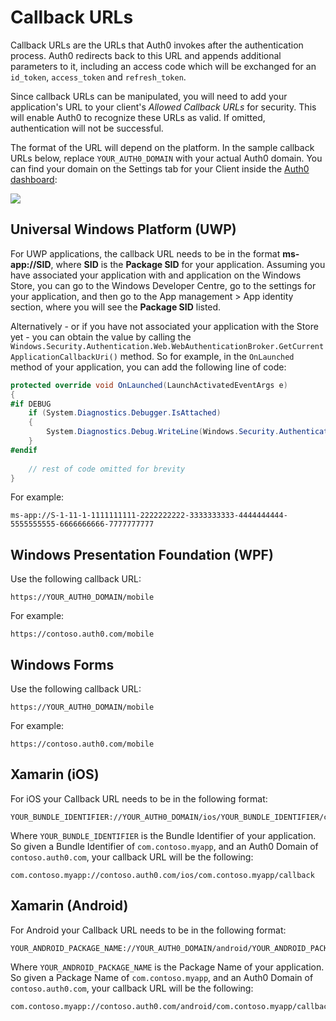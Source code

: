 # Callback URLs

Callback URLs are the URLs that Auth0 invokes after the authentication process. Auth0 redirects back to this URL and appends additional parameters to it, including an access code which will be exchanged for an `id_token`, `access_token` and `refresh_token`. 

Since callback URLs can be manipulated, you will need to add your application's URL to your client's *Allowed Callback URLs* for security. This will enable Auth0 to recognize these URLs as valid. If omitted, authentication will not be successful.

The format of the URL will depend on the platform. In the sample callback URLs below, replace `YOUR_AUTH0_DOMAIN` with your actual Auth0 domain. You can find your domain on the Settings tab for your Client inside the [Auth0 dashboard](https://manage.auth0.com/#/): 

![](/images/dashboard-domain.png)

## Universal Windows Platform (UWP)

For UWP applications, the callback URL needs to be in the format **ms-app://SID**, where **SID** is the **Package SID** for your application. Assuming you have associated your application with and application on the Windows Store, you can go to the Windows Developer Centre, go to the settings for your application, and then go to the App management > App identity section, where you will see the **Package SID** listed.

Alternatively - or if you have not associated your application with the Store yet - you can obtain the value by calling the `Windows.Security.Authentication.Web.WebAuthenticationBroker.GetCurrentApplicationCallbackUri()` method. So for example, in the `OnLaunched` method of your application, you can add the following line of code:

```csharp
protected override void OnLaunched(LaunchActivatedEventArgs e)
{
#if DEBUG
    if (System.Diagnostics.Debugger.IsAttached)
    {
        System.Diagnostics.Debug.WriteLine(Windows.Security.Authentication.Web.WebAuthenticationBroker.GetCurrentApplicationCallbackUri());
    }
#endif
    
    // rest of code omitted for brevity
}
```

For example:

```text
ms-app://S-1-11-1-1111111111-2222222222-3333333333-4444444444-5555555555-6666666666-7777777777
```

## Windows Presentation Foundation (WPF)

Use the following callback URL:

```text
https://YOUR_AUTH0_DOMAIN/mobile
```

For example:

```text
https://contoso.auth0.com/mobile
```

## Windows Forms

Use the following callback URL:

```text
https://YOUR_AUTH0_DOMAIN/mobile
```

For example:

```text
https://contoso.auth0.com/mobile
```

## Xamarin (iOS)

For iOS your Callback URL needs to be in the following format:

```text
YOUR_BUNDLE_IDENTIFIER://YOUR_AUTH0_DOMAIN/ios/YOUR_BUNDLE_IDENTIFIER/callback
```

Where `YOUR_BUNDLE_IDENTIFIER` is the Bundle Identifier of your application. So given a Bundle Identifier of `com.contoso.myapp`, and an Auth0 Domain of `contoso.auth0.com`, your callback URL will be the following:

```text
com.contoso.myapp://contoso.auth0.com/ios/com.contoso.myapp/callback
```

## Xamarin (Android)

For Android your Callback URL needs to be in the following format:

```text
YOUR_ANDROID_PACKAGE_NAME://YOUR_AUTH0_DOMAIN/android/YOUR_ANDROID_PACKAGE_NAME/callback
```

Where `YOUR_ANDROID_PACKAGE_NAME` is the Package Name of your application. So given a Package Name of `com.contoso.myapp`, and an Auth0 Domain of `contoso.auth0.com`, your callback URL will be the following:

```text
com.contoso.myapp://contoso.auth0.com/android/com.contoso.myapp/callback
```